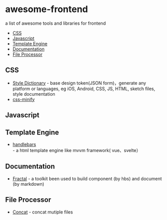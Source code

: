# awesome-frontend
a list of awesome tools and libraries for frontend

* [CSS](#css)
* [Javascript](#javascript)
* [Template Engine](#template-engine)
* [Documentation](#documentation)
* [File Processor](#file-processor)

## CSS
* [Style Dictionary](https://github.com/amzn/style-dictionary) - base design token(JSON form)，generate any platform or languages, eg iOS, Android, CSS, JS, HTML, sketch files, style documentation
* [css-minify](https://www.npmjs.com/package/css-minify)

## Javascript

## Template Engine
* [handlebars](https://handlebarsjs.com/zh/guide/) - a html template engine like mvvm framework( vue、svelte）

## Documentation
* [Fractal](https://github.com/frctl/fractal) - a toolkit been used to build component (by hbs) and document (by markdown)

## File Processor
* [Concat](https://www.npmjs.com/package/concat) - concat mutiple files

